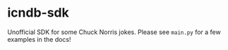 # icndb-sdk

Unofficial SDK for some Chuck Norris jokes. Please see `main.py` for a few examples in the docs!
